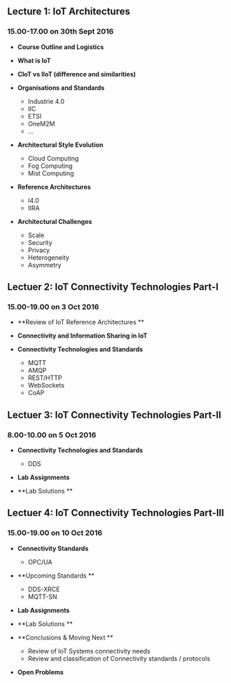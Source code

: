## Lecture 1: IoT Architectures
### 15.00-17.00 on 30th Sept 2016
- **Course Outline and Logistics**
- **What is IoT**

- **CIoT vs IIoT (difference and similarities)**

- **Organisations and Standards**
	- Industrie 4.0
	- IIC	 	- ETSI	- OneM2M
	- ...
	- **Architectural Style Evolution**	- Cloud Computing	- Fog Computing	- Mist Computing- **Reference Architectures**
	- I4.0
	- IIRA
- **Architectural Challenges**	- Scale
	- Security
	- Privacy
	- Heterogeneity
	- Asymmetry## Lectuer 2: IoT Connectivity Technologies Part-I### 15.00-19.00 on 3 Oct 2016- **Review of IoT Reference Architectures **
- **Connectivity and Information Sharing in IoT**

- **Connectivity Technologies and Standards**	- MQTT	- AMQP
	- REST/HTTP 
	- WebSockets	- CoAP## Lectuer 3: IoT Connectivity Technologies Part-II### 8.00-10.00 on 5 Oct 2016
- **Connectivity Technologies and Standards**	- DDS 
- **Lab Assignments**
- **Lab Solutions ** ## Lectuer 4: IoT Connectivity Technologies Part-III### 15.00-19.00 on 10 Oct 2016

- **Connectivity Standards**	- OPC/UA	
- **Upcoming Standards **	- DDS-XRCE	- MQTT-SN 
- **Lab Assignments**
- **Lab Solutions **- **Conclusions & Moving Next **	- Review of IoT Systems connectivity needs	- Review and classification of Connectivity standards / protocols
	- **Open Problems**